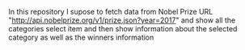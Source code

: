 In this repository I supose to fetch data from Nobel Prize URL "http://api.nobelprize.org/v1/prize.json?year=2017" 
and show all the categories select item and then show information about the selected category as well as the winners
information 
